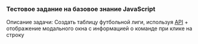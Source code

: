 ### Тестовое задание на базовое знание JavaScript
Описание задачи:
Создать таблицу футбольной лиги, используя [API](https://www.football-data.org/) + отображение модального окна с информацией о команде при клике на строку
